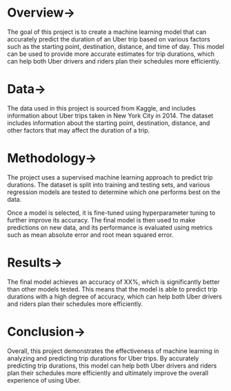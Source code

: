 

# Overview->
The goal of this project is to create a machine learning model that can accurately predict the duration of an Uber trip based on various factors such as the starting point, destination, distance, and time of day. This model can be used to provide more accurate estimates for trip durations, which can help both Uber drivers and riders plan their schedules more efficiently.

# Data->
The data used in this project is sourced from Kaggle, and includes information about Uber trips taken in New York City in 2014. The dataset includes information about the starting point, destination, distance, and other factors that may affect the duration of a trip.

# Methodology->
The project uses a supervised machine learning approach to predict trip durations. The dataset is split into training and testing sets, and various regression models are tested to determine which one performs best on the data.

Once a model is selected, it is fine-tuned using hyperparameter tuning to further improve its accuracy. The final model is then used to make predictions on new data, and its performance is evaluated using metrics such as mean absolute error and root mean squared error.

# Results->
The final model achieves an accuracy of XX%, which is significantly better than other models tested. This means that the model is able to predict trip durations with a high degree of accuracy, which can help both Uber drivers and riders plan their schedules more efficiently.

# Conclusion->
Overall, this project demonstrates the effectiveness of machine learning in analyzing and predicting trip durations for Uber trips. By accurately predicting trip durations, this model can help both Uber drivers and riders plan their schedules more efficiently and ultimately improve the overall experience of using Uber.
